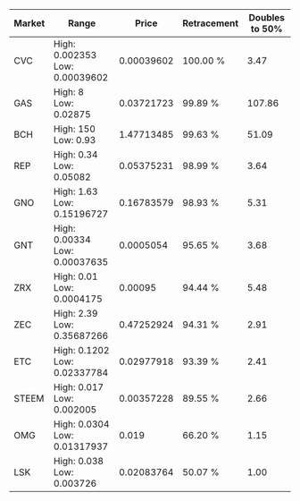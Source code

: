 | Market | Range | Price| Retracement | Doubles to 50% |
| --- | --- | --- | --- | --- |
| CVC | High: 0.002353<br />Low: 0.00039602 | 0.00039602 | 100.00 % | 3.47 |
| GAS | High: 8<br />Low: 0.02875 | 0.03721723 | 99.89 % | 107.86 |
| BCH | High: 150<br />Low: 0.93 | 1.47713485 | 99.63 % | 51.09 |
| REP | High: 0.34<br />Low: 0.05082 | 0.05375231 | 98.99 % | 3.64 |
| GNO | High: 1.63<br />Low: 0.15196727 | 0.16783579 | 98.93 % | 5.31 |
| GNT | High: 0.00334<br />Low: 0.00037635 | 0.0005054 | 95.65 % | 3.68 |
| ZRX | High: 0.01<br />Low: 0.0004175 | 0.00095 | 94.44 % | 5.48 |
| ZEC | High: 2.39<br />Low: 0.35687266 | 0.47252924 | 94.31 % | 2.91 |
| ETC | High: 0.1202<br />Low: 0.02337784 | 0.02977918 | 93.39 % | 2.41 |
| STEEM | High: 0.017<br />Low: 0.002005 | 0.00357228 | 89.55 % | 2.66 |
| OMG | High: 0.0304<br />Low: 0.01317937 | 0.019 | 66.20 % | 1.15 |
| LSK | High: 0.038<br />Low: 0.003726 | 0.02083764 | 50.07 % | 1.00 |
